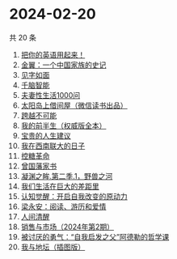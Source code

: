 # 2024-02-20

共 20 条

<!-- BEGIN WEREAD -->
<!-- 最后更新时间 2024-02-20 04:04:54 +0800 -->
1. [把你的英语用起来！](https://weread.qq.com/web/bookDetail/6c632d105533196c66000c4)
1. [金翼：一个中国家族的史记](https://weread.qq.com/web/bookDetail/9ec32f70813ab6e35g016b07)
1. [见字如面](https://weread.qq.com/web/bookDetail/fcb321f0813ab6aa0g018f82)
1. [千脑智能](https://weread.qq.com/web/bookDetail/45a329e0813ab7190g012b04)
1. [夫妻性生活1000问](https://weread.qq.com/web/bookDetail/9c2329c05a5df29c2c1757c)
1. [太阳岛上借间屋（微信读书出品）](https://weread.qq.com/web/bookDetail/07032f00813ab85d2g0157f3)
1. [跨越不可能](https://weread.qq.com/web/bookDetail/229326d0813ab7dbcg017770)
1. [我的前半生（权威版全本）](https://weread.qq.com/web/bookDetail/76f322807294a61d76f63ca)
1. [宝贵的人生建议](https://weread.qq.com/web/bookDetail/a2c32190813ab822fg014a9a)
1. [我在西南联大的日子](https://weread.qq.com/web/bookDetail/75732a50813ab7be6g0121ac)
1. [控糖革命](https://weread.qq.com/web/bookDetail/819321e0813ab880ag01960c)
1. [曾国藩家书](https://weread.qq.com/web/bookDetail/296325e052cedf2969761f3)
1. [凝渊之眸.第二季.1，野兽之河](https://weread.qq.com/web/bookDetail/960325b0813ab881cg01740d)
1. [我们生活在巨大的差距里](https://weread.qq.com/web/bookDetail/286329405b40f728668c477)
1. [认知觉醒：开启自我改变的原动力](https://weread.qq.com/web/bookDetail/6a732ce07201202c6a7b30a)
1. [梁永安：阅读、游历和爱情](https://weread.qq.com/web/bookDetail/03e32f30729f659d03eedb7)
1. [人间清醒](https://weread.qq.com/web/bookDetail/10832840726b36101088487)
1. [销售与市场（2024年第2期）](https://weread.qq.com/web/bookDetail/c6132de0813ab8873g015fd8)
1. [被讨厌的勇气：“自我启发之父”阿德勒的哲学课](https://weread.qq.com/web/bookDetail/8b9329607186dc198b9bdab)
1. [我与地坛（插图版）](https://weread.qq.com/web/bookDetail/48432c1071ff64f54849ef8)
<!-- END WEREAD -->
